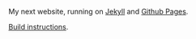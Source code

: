My next website, running on [Jekyll](http://jekyllrb.org) and [Github Pages](http://pages.github.com).

[Build instructions](https://help.github.com/articles/setting-up-your-pages-site-locally-with-jekyll/).
